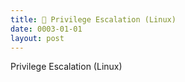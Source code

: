 ```yaml
---
title: 🐧 Privilege Escalation (Linux)
date: 0003-01-01
layout: post
---
```


Privilege Escalation (Linux)
